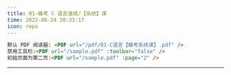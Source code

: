```yaml
---
title: 01-蜂考 C 语言速成/【系统】课
time: 2022-06-24 20:33:17
icon: repo
---
```


```markdown
默认 PDF 阅读器: <PDF url="/pdf/01-C语言【蜂考系统课】.pdf" />
禁用工具栏:<PDF url="/sample.pdf" :toolbar="false" />
初始页面为第二页:<PDF url="/sample.pdf" :page="2" />
```

<PDF url="/pdf/01-C语言【蜂考系统课】.pdf" />

---

<PDF url="/pdf/02-C语言【蜂考速成课】.pdf" />

